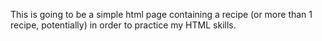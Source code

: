 This is going to be a simple html page containing a recipe (or more than 1 recipe, potentially) in order to practice my HTML skills.
